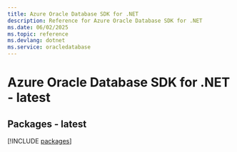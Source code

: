 ```yaml
---
title: Azure Oracle Database SDK for .NET
description: Reference for Azure Oracle Database SDK for .NET
ms.date: 06/02/2025
ms.topic: reference
ms.devlang: dotnet
ms.service: oracledatabase
---
```

# Azure Oracle Database SDK for .NET - latest
## Packages - latest
[!INCLUDE [packages](oracle-database-index.md)]
